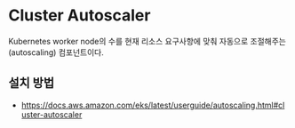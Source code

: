 # Cluster Autoscaler

Kubernetes worker node의 수를 현재 리소스 요구사항에 맞춰 자동으로 조절해주는(autoscaling) 컴포넌트이다.

## 설치 방법
- https://docs.aws.amazon.com/eks/latest/userguide/autoscaling.html#cluster-autoscaler
